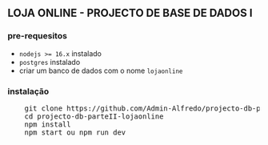 ## LOJA ONLINE - PROJECTO DE BASE DE DADOS I
### pre-requesitos

- `nodejs >= 16.x` instalado
- `postgres` instalado
-  criar um banco de dados com o nome `lojaonline`

### instalação
<pre>
	git clone https://github.com/Admin-Alfredo/projecto-db-parteII-lojaonline.git
	cd projecto-db-parteII-lojaonline
	npm install
	npm start ou npm run dev
</pre>
